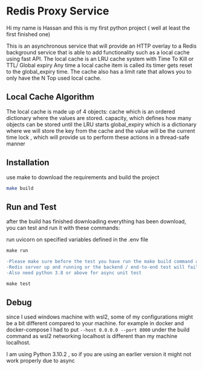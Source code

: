 # Redis Proxy Service

Hi my name is Hassan and this is my first python project ( well at least the first finished one)

This is an asynchronous service that will provide an HTTP overlay to a Redis background service that is able to add functionality such as a local cache using fast API. The local cache is an LRU cache system with Time To Kill or TTL/ Global expiry
Any time a local cache item is called its timer gets reset to the global_expiry time. The cache also has a limit rate that allows you to only have the N Top used local cache.

## Local Cache Algorithm

The local cache is made up of 4 objects:
cache which is an ordered dictionary where the values are stored.
capacity, which defines how many objects can be stored until the LRU starts
global_expiry which is a dictionary where we will store the key from the cache and the value will be the current time
lock , which will provide us to perform these actions in a thread-safe manner


## Installation

use make to download the requirements and build the project 

```bash
make build
```

## Run and Test

after the build has finished downloading everything has been download, you can test and run it with these commands:


run uvicorn on specified variables defined in the .env file
```cmd
make run
```

```diff
-Please make sure before the test you have run the make build command and download requirements , also you need to have a 
-Redis server up and running or the backend / end-to-end test will fail
-Also need python 3.8 or above for async unit test
``` 


```cmd
make test
```

## Debug

since I used windows machine with wsl2, some of my configurations might be a bit different compared to your machine. for example in docker and docker-compose I had to put ``` --host 0.0.0.0 --port 8000 ``` 
under the build command as wsl2  networking localhost is different than my machine localhost.

I am using Python 3.10.2 , so if you are using an earlier version it might not work properly due to async
